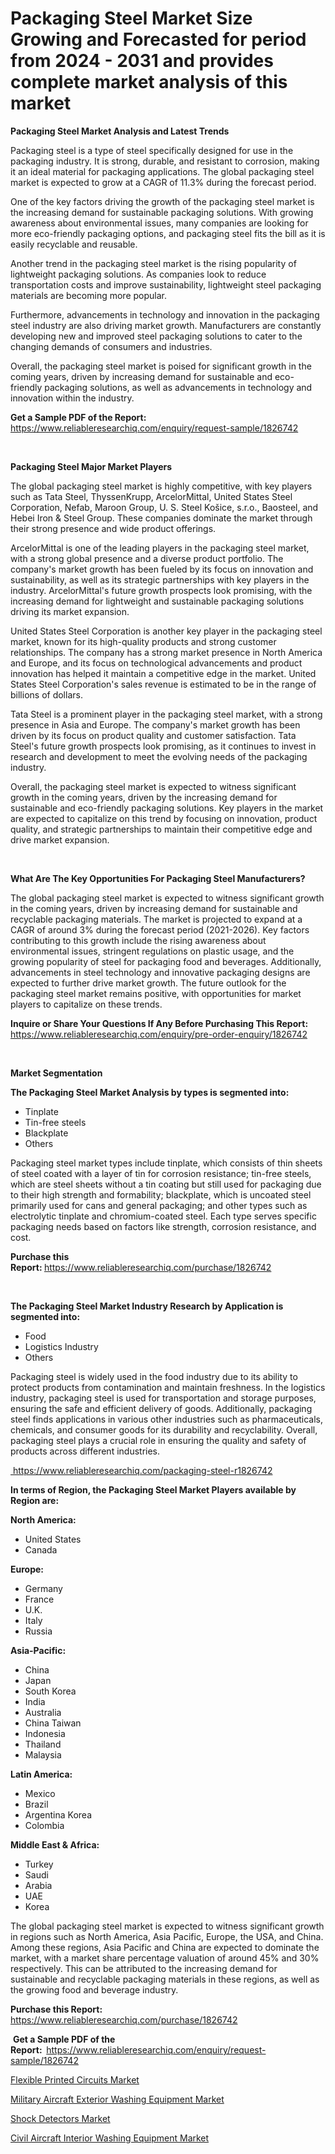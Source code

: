 <p><h1>Packaging Steel Market Size Growing and Forecasted for period from 2024 - 2031 and provides complete market analysis of this market</h1></p><p><strong>Packaging Steel Market Analysis and Latest Trends</strong></p>
<p><p>Packaging steel is a type of steel specifically designed for use in the packaging industry. It is strong, durable, and resistant to corrosion, making it an ideal material for packaging applications. The global packaging steel market is expected to grow at a CAGR of 11.3% during the forecast period.</p><p>One of the key factors driving the growth of the packaging steel market is the increasing demand for sustainable packaging solutions. With growing awareness about environmental issues, many companies are looking for more eco-friendly packaging options, and packaging steel fits the bill as it is easily recyclable and reusable.</p><p>Another trend in the packaging steel market is the rising popularity of lightweight packaging solutions. As companies look to reduce transportation costs and improve sustainability, lightweight steel packaging materials are becoming more popular.</p><p>Furthermore, advancements in technology and innovation in the packaging steel industry are also driving market growth. Manufacturers are constantly developing new and improved steel packaging solutions to cater to the changing demands of consumers and industries.</p><p>Overall, the packaging steel market is poised for significant growth in the coming years, driven by increasing demand for sustainable and eco-friendly packaging solutions, as well as advancements in technology and innovation within the industry.</p></p>
<p><strong>Get a Sample PDF of the Report:&nbsp;</strong> <a href="https://www.reliableresearchiq.com/enquiry/request-sample/1826742">https://www.reliableresearchiq.com/enquiry/request-sample/1826742</a></p>
<p>&nbsp;</p>
<p><strong>Packaging Steel Major Market Players</strong></p>
<p><p>The global packaging steel market is highly competitive, with key players such as Tata Steel, ThyssenKrupp, ArcelorMittal, United States Steel Corporation, Nefab, Maroon Group, U. S. Steel Košice, s.r.o., Baosteel, and Hebei Iron & Steel Group. These companies dominate the market through their strong presence and wide product offerings.</p><p>ArcelorMittal is one of the leading players in the packaging steel market, with a strong global presence and a diverse product portfolio. The company's market growth has been fueled by its focus on innovation and sustainability, as well as its strategic partnerships with key players in the industry. ArcelorMittal's future growth prospects look promising, with the increasing demand for lightweight and sustainable packaging solutions driving its market expansion.</p><p>United States Steel Corporation is another key player in the packaging steel market, known for its high-quality products and strong customer relationships. The company has a strong market presence in North America and Europe, and its focus on technological advancements and product innovation has helped it maintain a competitive edge in the market. United States Steel Corporation's sales revenue is estimated to be in the range of billions of dollars.</p><p>Tata Steel is a prominent player in the packaging steel market, with a strong presence in Asia and Europe. The company's market growth has been driven by its focus on product quality and customer satisfaction. Tata Steel's future growth prospects look promising, as it continues to invest in research and development to meet the evolving needs of the packaging industry.</p><p>Overall, the packaging steel market is expected to witness significant growth in the coming years, driven by the increasing demand for sustainable and eco-friendly packaging solutions. Key players in the market are expected to capitalize on this trend by focusing on innovation, product quality, and strategic partnerships to maintain their competitive edge and drive market expansion.</p></p>
<p>&nbsp;</p>
<p><strong>What Are The Key Opportunities For Packaging Steel Manufacturers?</strong></p>
<p><p>The global packaging steel market is expected to witness significant growth in the coming years, driven by increasing demand for sustainable and recyclable packaging materials. The market is projected to expand at a CAGR of around 3% during the forecast period (2021-2026). Key factors contributing to this growth include the rising awareness about environmental issues, stringent regulations on plastic usage, and the growing popularity of steel for packaging food and beverages. Additionally, advancements in steel technology and innovative packaging designs are expected to further drive market growth. The future outlook for the packaging steel market remains positive, with opportunities for market players to capitalize on these trends.</p></p>
<p><strong>Inquire or Share Your Questions If Any Before Purchasing This Report:</strong> <a href="https://www.reliableresearchiq.com/enquiry/pre-order-enquiry/1826742">https://www.reliableresearchiq.com/enquiry/pre-order-enquiry/1826742</a></p>
<p>&nbsp;</p>
<p><strong>Market Segmentation</strong></p>
<p><strong>The Packaging Steel Market Analysis by types is segmented into:</strong></p>
<p><ul><li>Tinplate</li><li>Tin-free steels</li><li>Blackplate</li><li>Others</li></ul></p>
<p><p>Packaging steel market types include tinplate, which consists of thin sheets of steel coated with a layer of tin for corrosion resistance; tin-free steels, which are steel sheets without a tin coating but still used for packaging due to their high strength and formability; blackplate, which is uncoated steel primarily used for cans and general packaging; and other types such as electrolytic tinplate and chromium-coated steel. Each type serves specific packaging needs based on factors like strength, corrosion resistance, and cost.</p></p>
<p><strong>Purchase this Report:&nbsp;</strong><a href="https://www.reliableresearchiq.com/purchase/1826742">https://www.reliableresearchiq.com/purchase/1826742</a></p>
<p>&nbsp;</p>
<p><strong>The Packaging Steel Market Industry Research by Application is segmented into:</strong></p>
<p><ul><li>Food</li><li>Logistics Industry</li><li>Others</li></ul></p>
<p><p>Packaging steel is widely used in the food industry due to its ability to protect products from contamination and maintain freshness. In the logistics industry, packaging steel is used for transportation and storage purposes, ensuring the safe and efficient delivery of goods. Additionally, packaging steel finds applications in various other industries such as pharmaceuticals, chemicals, and consumer goods for its durability and recyclability. Overall, packaging steel plays a crucial role in ensuring the quality and safety of products across different industries.</p></p>
<p><a href="https://www.reliableresearchiq.com/packaging-steel-r1826742">&nbsp;https://www.reliableresearchiq.com/packaging-steel-r1826742</a></p>
<p><strong>In terms of Region, the Packaging Steel Market Players available by Region are:</strong></p>
<p>
    <p> <strong> North America: </strong>
        <ul>
            <li>United States</li>
            <li>Canada</li>
        </ul>
        </p> 
    <p> <strong> Europe: </strong>
        <ul>
            <li>Germany</li>
            <li>France</li>
            <li>U.K.</li>
            <li>Italy</li>
            <li>Russia</li>
        </ul>
        </p> 
    <p> <strong> Asia-Pacific: </strong>
        <ul>
            <li>China</li>
            <li>Japan</li>
            <li>South Korea</li>
            <li>India</li>
            <li>Australia</li>
            <li>China Taiwan</li>
            <li>Indonesia</li>
            <li>Thailand</li>
            <li>Malaysia</li>
        </ul>
        </p> 
    <p> <strong> Latin America: </strong>
        <ul>
            <li>Mexico</li>
            <li>Brazil</li>
            <li>Argentina Korea</li>
            <li>Colombia</li>
        </ul>
        </p> 
    <p> <strong> Middle East & Africa: </strong>
        <ul>
            <li>Turkey</li>
            <li>Saudi</li>
            <li>Arabia</li>
            <li>UAE</li>
            <li>Korea</li>
        </ul>
    </p>
    </p>
<p><p>The global packaging steel market is expected to witness significant growth in regions such as North America, Asia Pacific, Europe, the USA, and China. Among these regions, Asia Pacific and China are expected to dominate the market, with a market share percentage valuation of around 45% and 30% respectively. This can be attributed to the increasing demand for sustainable and recyclable packaging materials in these regions, as well as the growing food and beverage industry.</p></p>
<p><strong>Purchase this Report: </strong><a href="https://www.reliableresearchiq.com/purchase/1826742">https://www.reliableresearchiq.com/purchase/1826742</a></p>
<p>&nbsp;<strong>Get a Sample PDF of the Report:&nbsp;&nbsp;</strong><a href="https://www.reliableresearchiq.com/enquiry/request-sample/1826742">https://www.reliableresearchiq.com/enquiry/request-sample/1826742</a></p>
<p><strong></strong></p>
<p><p><a href="https://medium.com/@nathalelly87957/insights-into-the-flexible-printed-circuits-industry-market-financial-status-market-size-and-66a16cdd885e">Flexible Printed Circuits Market</a></p><p><a href="https://github.com/philipWolf32/Market-Research-Report-List-1/blob/main/military-aircraft-exterior-washing-equipment-market.md">Military Aircraft Exterior Washing Equipment Market</a></p><p><a href="https://medium.com/@rontayewer0/global-shock-detectors-market-sector-types-applications-market-player-strategies-regional-628d7307f3a4">Shock Detectors Market</a></p><p><a href="https://github.com/twilaDurgan2023/Market-Research-Report-List-1/blob/main/civil-aircraft-interior-washing-equipment-market.md">Civil Aircraft Interior Washing Equipment Market</a></p></p>